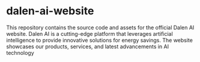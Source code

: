 # dalen-ai-website
This repository contains the source code and assets for the official Dalen AI website. Dalen AI is a cutting-edge platform that leverages artificial intelligence to provide innovative solutions for energy savings. The website showcases our products, services, and latest advancements in AI technology
